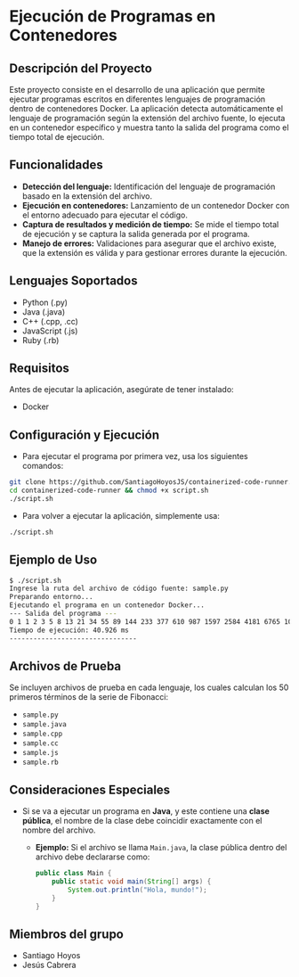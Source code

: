 # Ejecución de Programas en Contenedores

## Descripción del Proyecto
Este proyecto consiste en el desarrollo de una aplicación que permite ejecutar programas escritos en diferentes lenguajes de programación dentro de contenedores Docker. La aplicación detecta automáticamente el lenguaje de programación según la extensión del archivo fuente, lo ejecuta en un contenedor específico y muestra tanto la salida del programa como el tiempo total de ejecución.

## Funcionalidades
- **Detección del lenguaje:** Identificación del lenguaje de programación basado en la extensión del archivo.
- **Ejecución en contenedores:** Lanzamiento de un contenedor Docker con el entorno adecuado para ejecutar el código.
- **Captura de resultados y medición de tiempo:** Se mide el tiempo total de ejecución y se captura la salida generada por el programa.
- **Manejo de errores:** Validaciones para asegurar que el archivo existe, que la extensión es válida y para gestionar errores durante la ejecución.

## Lenguajes Soportados
- Python (.py)
- Java (.java)
- C++ (.cpp, .cc)
- JavaScript (.js)
- Ruby (.rb)

## Requisitos
Antes de ejecutar la aplicación, asegúrate de tener instalado:
- Docker

## Configuración y Ejecución
- Para ejecutar el programa por primera vez, usa los siguientes comandos:
```bash
git clone https://github.com/SantiagoHoyosJS/containerized-code-runner.git
cd containerized-code-runner && chmod +x script.sh  
./script.sh 
```
- Para volver a ejecutar la aplicación, simplemente usa:
```bash
./script.sh 
``` 

## Ejemplo de Uso

```bash
$ ./script.sh
Ingrese la ruta del archivo de código fuente: sample.py
Preparando entorno...
Ejecutando el programa en un contenedor Docker...
--- Salida del programa ---
0 1 1 2 3 5 8 13 21 34 55 89 144 233 377 610 987 1597 2584 4181 6765 10946 17711 28657 46368 75025 121393 196418 317811 514229 832040 1346269 2178309 3524578 5702887 9227465 14930352 24157817 39088169 63245986 102334155 165580141 267914296 433494437 701408733 1134903170 1836311903 2971215073 4807526976 7778742049
Tiempo de ejecución: 40.926 ms
--------------------------------
```

## Archivos de Prueba  

Se incluyen archivos de prueba en cada lenguaje, los cuales calculan los 50 primeros términos de la serie de Fibonacci:  

- `sample.py`  
- `sample.java`  
- `sample.cpp`  
- `sample.cc`  
- `sample.js`  
- `sample.rb`  


## **Consideraciones Especiales**  

- Si se va a ejecutar un programa en **Java**, y este contiene una **clase pública**, el nombre de la clase debe coincidir exactamente con el nombre del archivo.  
  - **Ejemplo:** Si el archivo se llama `Main.java`, la clase pública dentro del archivo debe declararse como:  

    ```java
    public class Main {
        public static void main(String[] args) {
            System.out.println("Hola, mundo!");
        }
    }
    ```

## Miembros del grupo  

- Santiago Hoyos 
- Jesús Cabrera  


